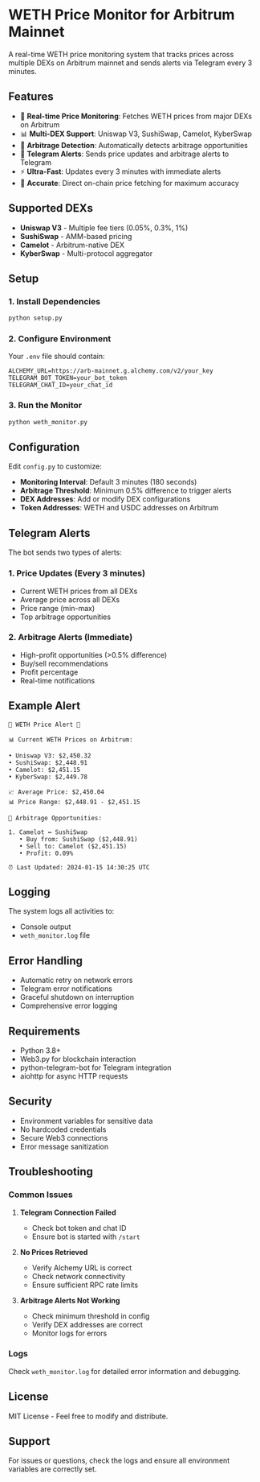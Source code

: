 # WETH Price Monitor for Arbitrum Mainnet

A real-time WETH price monitoring system that tracks prices across multiple DEXs on Arbitrum mainnet and sends alerts via Telegram every 3 minutes.

## Features

- 🔴 **Real-time Price Monitoring**: Fetches WETH prices from major DEXs on Arbitrum
- 📊 **Multi-DEX Support**: Uniswap V3, SushiSwap, Camelot, KyberSwap
- 🚀 **Arbitrage Detection**: Automatically detects arbitrage opportunities
- 📱 **Telegram Alerts**: Sends price updates and arbitrage alerts to Telegram
- ⚡ **Ultra-Fast**: Updates every 3 minutes with immediate alerts
- 🎯 **Accurate**: Direct on-chain price fetching for maximum accuracy

## Supported DEXs

- **Uniswap V3** - Multiple fee tiers (0.05%, 0.3%, 1%)
- **SushiSwap** - AMM-based pricing
- **Camelot** - Arbitrum-native DEX
- **KyberSwap** - Multi-protocol aggregator

## Setup

### 1. Install Dependencies

```bash
python setup.py
```

### 2. Configure Environment

Your `.env` file should contain:

```env
ALCHEMY_URL=https://arb-mainnet.g.alchemy.com/v2/your_key
TELEGRAM_BOT_TOKEN=your_bot_token
TELEGRAM_CHAT_ID=your_chat_id
```

### 3. Run the Monitor

```bash
python weth_monitor.py
```

## Configuration

Edit `config.py` to customize:

- **Monitoring Interval**: Default 3 minutes (180 seconds)
- **Arbitrage Threshold**: Minimum 0.5% difference to trigger alerts
- **DEX Addresses**: Add or modify DEX configurations
- **Token Addresses**: WETH and USDC addresses on Arbitrum

## Telegram Alerts

The bot sends two types of alerts:

### 1. Price Updates (Every 3 minutes)
- Current WETH prices from all DEXs
- Average price across all DEXs
- Price range (min-max)
- Top arbitrage opportunities

### 2. Arbitrage Alerts (Immediate)
- High-profit opportunities (>0.5% difference)
- Buy/sell recommendations
- Profit percentage
- Real-time notifications

## Example Alert

```
🔴 WETH Price Alert 🔴

📊 Current WETH Prices on Arbitrum:

• Uniswap V3: $2,450.32
• SushiSwap: $2,448.91
• Camelot: $2,451.15
• KyberSwap: $2,449.78

📈 Average Price: $2,450.04
📊 Price Range: $2,448.91 - $2,451.15

🚀 Arbitrage Opportunities:

1. Camelot ↔ SushiSwap
   • Buy from: SushiSwap ($2,448.91)
   • Sell to: Camelot ($2,451.15)
   • Profit: 0.09%

⏰ Last Updated: 2024-01-15 14:30:25 UTC
```

## Logging

The system logs all activities to:
- Console output
- `weth_monitor.log` file

## Error Handling

- Automatic retry on network errors
- Telegram error notifications
- Graceful shutdown on interruption
- Comprehensive error logging

## Requirements

- Python 3.8+
- Web3.py for blockchain interaction
- python-telegram-bot for Telegram integration
- aiohttp for async HTTP requests

## Security

- Environment variables for sensitive data
- No hardcoded credentials
- Secure Web3 connections
- Error message sanitization

## Troubleshooting

### Common Issues

1. **Telegram Connection Failed**
   - Check bot token and chat ID
   - Ensure bot is started with `/start`

2. **No Prices Retrieved**
   - Verify Alchemy URL is correct
   - Check network connectivity
   - Ensure sufficient RPC rate limits

3. **Arbitrage Alerts Not Working**
   - Check minimum threshold in config
   - Verify DEX addresses are correct
   - Monitor logs for errors

### Logs

Check `weth_monitor.log` for detailed error information and debugging.

## License

MIT License - Feel free to modify and distribute.

## Support

For issues or questions, check the logs and ensure all environment variables are correctly set.